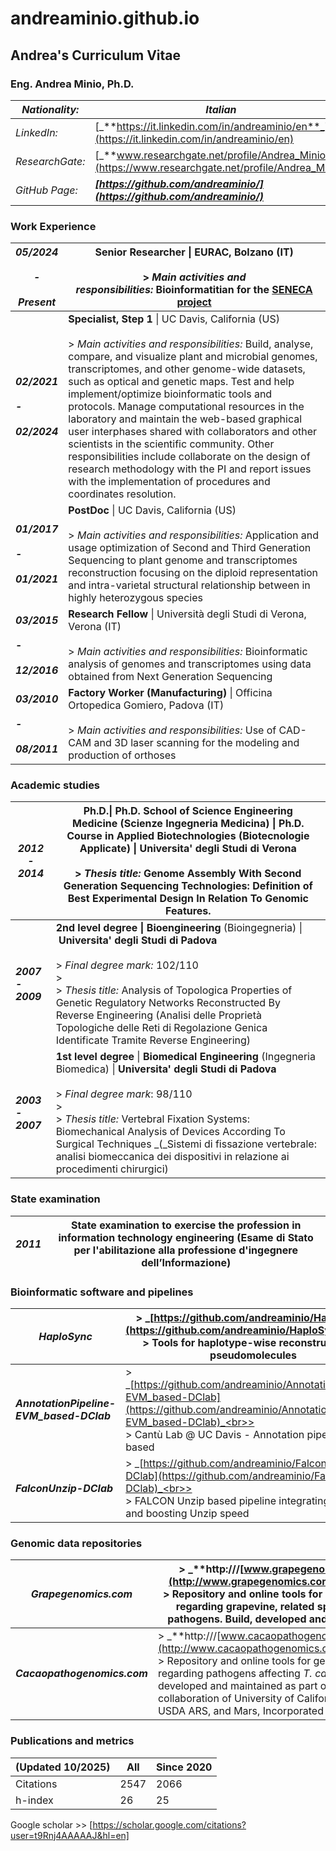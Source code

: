 # andreaminio.github.io

## Andrea's Curriculum Vitae

### Eng. Andrea Minio, Ph.D.

| _Nationality:_  | _**Italian**_                                                                                        |
| --------------- | ---------------------------------------------------------------------------------------------------- |
| _LinkedIn:_     | [_**https://it.linkedin.com/in/andreaminio/en**_](https://it.linkedin.com/in/andreaminio/en)         |
| _ResearchGate:_ | [_**www.researchgate.net/profile/Andrea_Minio**_](https://www.researchgate.net/profile/Andrea_Minio) |
| _GitHub Page:_  | _**[https://github.com/andreaminio/](https://github.com/andreaminio/)**_                             |

### Work Experience

| _**05/2024**_<br><br>_**-**_<br><br>_**Present**_ | **Senior Researcher** \| EURAC, Bolzano (IT)<br><br>> _Main activities and responsibilities:_ Bioinformatitian for the [SENECA project](https://www.eurac.edu/en/institutes-centers/institute-for-biomedicine/projects/seneca)                                                                                                                                                                                                                                                                                                                                                                                                                                                                     |
| ------------------------------------------------- | -------------------------------------------------------------------------------------------------------------------------------------------------------------------------------------------------------------------------------------------------------------------------------------------------------------------------------------------------------------------------------------------------------------------------------------------------------------------------------------------------------------------------------------------------------------------------------------------------------------------------------------------------------------------------------------------------- |
| _**02/2021**_<br><br>_**-**_<br><br>_**02/2024**_ | **Specialist, Step 1** \| UC Davis, California (US)<br><br>> _Main activities and responsibilities:_ Build, analyse, compare, and visualize plant and microbial genomes, transcriptomes, and other genome-wide datasets, such as optical and genetic maps. Test and help implement/optimize bioinformatic tools and protocols. Manage computational resources in the laboratory and maintain the web-based graphical user interphases shared with collaborators and other scientists in the scientific community. Other responsibilities include collaborate on the design of research methodology with the PI and report issues with the implementation of procedures and coordinates resolution. |
| _**01/2017**_<br><br>_**-**_<br><br>_**01/2021**_ | **PostDoc** \| UC Davis, California (US)<br><br>> _Main activities and responsibilities:_ Application and usage optimization of Second and Third Generation Sequencing to plant genome and transcriptomes reconstruction focusing on the diploid representation and intra-varietal structural relationship between in highly heterozygous species                                                                                                                                                                                                                                                                                                                                                  |
| _**03/2015**_<br><br>_**-**_<br><br>_**12/2016**_ | **Research Fellow** \| Università degli Studi di Verona, Verona (IT)<br><br>> _Main activities and responsibilities:_ Bioinformatic analysis of genomes and transcriptomes using data obtained from Next Generation Sequencing                                                                                                                                                                                                                                                                                                                                                                                                                                                                     |
| _**03/2010**_<br><br>_**-**_<br><br>_**08/2011**_ | **Factory Worker (Manufacturing)** \| Officina Ortopedica Gomiero, Padova (IT)<br><br>> _Main activities and responsibilities:_ Use of CAD-CAM and 3D laser scanning for the modeling and production of orthoses                                                                                                                                                                                                                                                                                                                                                                                                                                                                                   |

### Academic studies

| _**2012 - 2014**_ | **Ph.D.\|** Ph.D. School of **Science Engineering Medicine** (Scienze Ingegneria Medicina) **\|** Ph.D. Course in **Applied Biotechnologies** (Biotecnologie Applicate) **\| Universita' degli Studi di Verona**<br><br>> _Thesis title:_ Genome Assembly With Second Generation Sequencing Technologies: Definition of Best Experimental Design In Relation To Genomic Features.                    |
| ----------------- | ---------------------------------------------------------------------------------------------------------------------------------------------------------------------------------------------------------------------------------------------------------------------------------------------------------------------------------------------------------------------------------------------------- |
| _**2007 - 2009**_ | **2nd level degree \| Bioengineering** (Bioingegneria) \| **Universita' degli Studi di Padova**<br><br>> _Final degree mark:_ 102/110<br>> <br>> _Thesis title:_ Analysis of Topologica Properties of Genetic Regulatory Networks Reconstructed By Reverse Engineering (Analisi delle Proprietà Topologiche delle Reti di Regolazione Genica Identificate Tramite Reverse Engineering)               |
| _**2003 - 2007**_ | **1st level degree** \| **Biomedical Engineering** (Ingegneria Biomedica) \| **Universita' degli Studi di Padova**<br><br>> _Final degree mark_: 98/110<br>> <br>> _Thesis title:_ Vertebral Fixation Systems: Biomechanical Analysis of Devices According To Surgical Techniques _(_Sistemi di fissazione vertebrale: analisi biomeccanica dei dispositivi in relazione ai procedimenti chirurgici) |

### State examination

| _**2011**_ | **State examination to exercise the profession in information technology engineering** (Esame di Stato per l'abilitazione alla professione d'ingegnere dell’Informazione) |
| ---------- | ------------------------------------------------------------------------------------------------------------------------------------------------------------------------- |

### Bioinformatic software and pipelines

| _**HaploSync**_                          | > _[https://github.com/andreaminio/HaploSync](https://github.com/andreaminio/HaploSync)_<br>> <br>> Tools for haplotype-wise reconstruction of pseudomolecules                                               |
| ---------------------------------------- | ------------------------------------------------------------------------------------------------------------------------------------------------------------------------------------------------------------ |
| _**AnnotationPipeline-EVM_based-DClab**_ | > _[https://github.com/andreaminio/AnnotationPipeline-EVM_based-DClab](https://github.com/andreaminio/AnnotationPipeline-EVM_based-DClab)_<br>> <br>> Cantù Lab @ UC Davis - Annotation pipeline - EVM based |
| _**FalconUnzip-DClab**_                  | > _[https://github.com/andreaminio/FalconUnzip-DClab](https://github.com/andreaminio/FalconUnzip-DClab)_<br>> <br>> FALCON Unzip based pipeline integrating DAmasker and boosting Unzip speed                |

### Genomic data repositories

|_**Grapegenomics.com**_|> _**http:///[www.grapegenomics.com](http://www.grapegenomics.com/)**_<br>> <br>> Repository and online tools for genomic data regarding grapevine, related species, and pathogens. Build, developed and maintained.|
|---|---|
|_**Cacaopathogenomics.com**_|> _**http:///[www.cacaopathogenomics.com](http://www.cacaopathogenomics.com/)**_<br>> <br>> Repository and online tools for genomic data regarding pathogens affecting _T. cacao_. Build, developed and maintained as part of the collaboration of University of California Davis, USDA ARS, and Mars, Incorporated|

### Publications and metrics

|(Updated 10/2025)|All|Since 2020|
|---|---|---|
|Citations|2547|2066|
|h-index|26|25|

Google scholar >> [https://scholar.google.com/citations?user=t9Rnj4AAAAAJ&hl=en]
